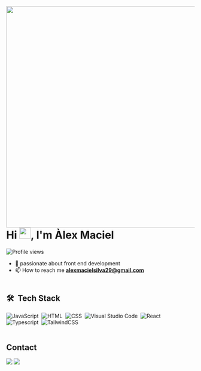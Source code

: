 <img align="right" height="590em" src="https://raw.githubusercontent.com/gist/sralexweasley/efd8fc9bc552078aaea23d985efe9860/raw/4a176b69412f25f8d833a2d7c26528205102b9ec/githubcard.svg"/>
<h1 align="left">Hi <img src="https://raw.githubusercontent.com/kaueMarques/kaueMarques/master/hi.gif" height="30px">, I'm Àlex Maciel</h1>
<p align="left"> <img src="https://komarev.com/ghpvc/?username=sralexweasley&color=yellow" alt="Profile views" /> </p>

- 🔭 passionate about front end development 
- 📫 How to reach me **alexmacielsilva29@gmail.com**
<br><br>
## 🛠 &nbsp;Tech Stack

![JavaScript](https://img.shields.io/badge/-JavaScript-05122A?style=flat&logo=javascript)&nbsp;
![HTML](https://img.shields.io/badge/-HTML-05122A?style=flat&logo=HTML5)&nbsp;
![CSS](https://img.shields.io/badge/-CSS-05122A?style=flat&logo=CSS3&logoColor=1572B6)&nbsp;
![Visual Studio Code](https://img.shields.io/badge/-Visual%20Studio%20Code-05122A?style=flat&logo=visual-studio-code&logoColor=007ACC)&nbsp;
![React](https://img.shields.io/badge/-React-05122A?style=flat&logo=react)&nbsp;
![Typescript](https://img.shields.io/badge/-Typescript-05122A?style=flat&logo=typescript)&nbsp;
![TailwindCSS](https://img.shields.io/badge/-Tailwind%CSS-05122A?style=flat&logo=tailwindcss)&nbsp;
<br><br>
## Contact
<div> 
  <a href="https://www.instagram.com/_alexxms/?hl=pt-br" target="_blank"><img src="https://img.shields.io/badge/-Instagram-%23E4405F?style=for-the-badge&logo=instagram&logoColor=white" target="_blank"></a>
  <a href="https://www.linkedin.com/in/%C3%A1lex-maciel-544082181/" target="_blank"><img src="https://img.shields.io/badge/-LinkedIn-%230077B5?style=for-the-badge&logo=linkedin&logoColor=white" target="_blank"></a> 

</div>
